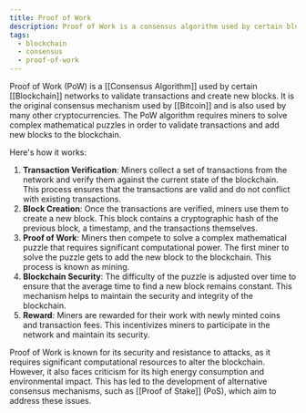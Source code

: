 ```yaml
---
title: Proof of Work
description: Proof of Work is a consensus algorithm used by certain blockchain networks to validate transactions and create new blocks.
tags:
  - blockchain
  - consensus
  - proof-of-work
---
```


Proof of Work (PoW) is a [[Consensus Algorithm]] used by certain [[Blockchain]] networks to validate transactions and create new blocks. It is the original consensus mechanism used by [[Bitcoin]] and is also used by many other cryptocurrencies. The PoW algorithm requires miners to solve complex mathematical puzzles in order to validate transactions and add new blocks to the blockchain.

Here's how it works:

1. **Transaction Verification**: Miners collect a set of transactions from the network and verify them against the current state of the blockchain. This process ensures that the transactions are valid and do not conflict with existing transactions.
2. **Block Creation**: Once the transactions are verified, miners use them to create a new block. This block contains a cryptographic hash of the previous block, a timestamp, and the transactions themselves.
3. **Proof of Work**: Miners then compete to solve a complex mathematical puzzle that requires significant computational power. The first miner to solve the puzzle gets to add the new block to the blockchain. This process is known as mining.
4. **Blockchain Security**: The difficulty of the puzzle is adjusted over time to ensure that the average time to find a new block remains constant. This mechanism helps to maintain the security and integrity of the blockchain.
5. **Reward**: Miners are rewarded for their work with newly minted coins and transaction fees. This incentivizes miners to participate in the network and maintain its security.

Proof of Work is known for its security and resistance to attacks, as it requires significant computational resources to alter the blockchain. However, it also faces criticism for its high energy consumption and environmental impact. This has led to the development of alternative consensus mechanisms, such as [[Proof of Stake]] (PoS), which aim to address these issues.

